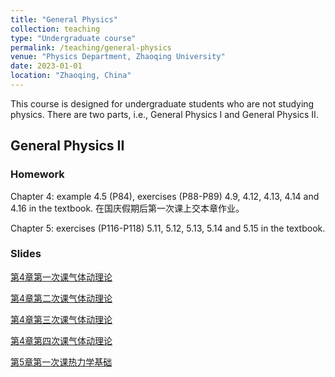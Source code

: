```yaml
---
title: "General Physics"
collection: teaching
type: "Undergraduate course"
permalink: /teaching/general-physics
venue: "Physics Department, Zhaoqing University"
date: 2023-01-01
location: "Zhaoqing, China"
---
```


This course is designed for undergraduate students who are not studying physics. There are two parts, i.e., General Physics I and General Physics II.

## General Physics II

### Homework

Chapter 4: example 4.5 (P84), exercises (P88-P89) 4.9, 4.12, 4.13, 4.14 and 4.16 in the textbook. 在国庆假期后第一次课上交本章作业。

Chapter 5: exercises (P116-P118) 5.11, 5.12, 5.13, 5.14 and 5.15 in the textbook.

### Slides

[第4章第一次课气体动理论](https://shuailiu1990.github.io/files/第4章第一次课气体动理论.pdf)

[第4章第二次课气体动理论](https://shuailiu1990.github.io/files/第4章第二次课气体动理论.pdf)

[第4章第三次课气体动理论](https://shuailiu1990.github.io/files/第4章第三次课气体动理论.pdf)

[第4章第四次课气体动理论](https://shuailiu1990.github.io/files/第4章第四次课气体动理论.pdf)

[第5章第一次课热力学基础](https://shuailiu1990.github.io/files/第5章第一次课热力学基础.pdf)

